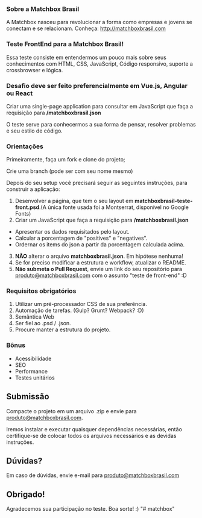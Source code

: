 ### Sobre a Matchbox Brasil
A Matchbox nasceu para revolucionar a forma como empresas e jovens se conectam e se relacionam. 
Conheça: http://matchboxbrasil.com

### Teste FrontEnd para a Matchbox Brasil!
Essa teste consiste em entendermos um pouco mais sobre seus conhecimentos com HTML, CSS, JavaScript, Código responsivo, suporte a crossbrowser e lógica.


### Desafio deve ser feito preferencialmente em Vue.js, Angular ou React

Criar uma single-page application para consultar em JavaScript que faça a requisição para **/matchboxbrasil.json**

O teste serve para conhecermos a sua forma de pensar, resolver problemas e seu estilo de código.

### Orientações

Primeiramente, faça um fork e clone do projeto;

Crie uma branch (pode ser com seu nome mesmo)

Depois do seu setup você precisará seguir as seguintes instruções, para construir a aplicação:

1. Desenvolver a página, que tem o seu layout em **matchboxbrasil-teste-front.psd**.(A única fonte usada foi a Montserrat, disponível no Google Fonts)
2. Criar um JavaScript que faça a requisição para **/matchboxbrasil.json**
  * Apresentar os dados requisitados pelo layout.
  * Calcular a porcentagem de "positives" e "negatives".
  * Ordernar os items do json a partir da porcentagem calculada acima.
3.  **NÃO** alterar o arquivo **matchboxbrasil.json**. Em hipótese nenhuma!
4. Se for preciso modificar a estrutura e workflow, atualizar o README.
5. **Não submeta o Pull Request**, envie um link do seu repositório para produto@matchboxbrasil.com com o assunto "teste de front-end" :D

### Requisitos obrigatórios
1. Utilizar um pré-processador CSS de sua preferência.
2. Automação de tarefas. (Gulp? Grunt? Webpack? :D)
3. Semântica Web
5. Ser fiel ao .psd / .json.
6. Procure manter a estrutura do projeto.
  
### Bônus
- Acessibilidade
- SEO
- Performance  
- Testes unitários

## Submissão

Compacte o projeto em um arquivo .zip e envie para produto@matchboxbrasil.com.

Iremos instalar e executar quaisquer dependências necessárias, então certifique-se de colocar todos os arquivos necessários e as devidas instruções.

## Dúvidas?

Em caso de dúvidas, envie e-mail para produto@matchboxbrasil.com


## Obrigado!

Agradecemos sua participação no teste. Boa sorte! :)
"# matchbox" 
